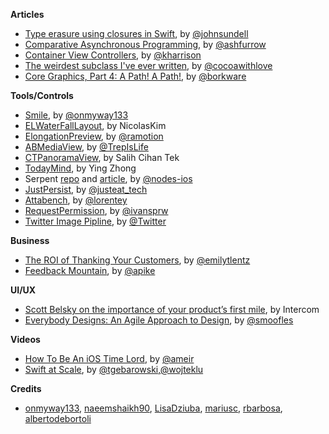 
**Articles**

* [Type erasure using closures in Swift](https://medium.com/@johnsundell/type-erasure-using-closures-in-swift-1e6125231f8), by [@johnsundell](https://twitter.com/johnsundell)
* [Comparative Asynchronous Programming](https://ashfurrow.com/blog/comparative-asynchronous-programming/), by [@ashfurrow](https://twitter.com/ashfurrow)
* [Container View Controllers](https://useyourloaf.com/blog/container-view-controllers/), by [@kharrison](https://twitter.com/kharrison)
* [The weirdest subclass I've ever written](https://www.cocoawithlove.com/blog/protocols-versus-subclasses.html), by [@cocoawithlove](https://twitter.com/cocoawithlove)
* [Core Graphics, Part 4: A Path! A Path!](https://www.bignerdranch.com/blog/core-graphics-part-4-a-path-a-path/), by [@borkware](https://twitter.com/borkware)

**Tools/Controls**

* [Smile](https://github.com/onmyway133/Smile), by [@onmyway133](https://twitter.com/onmyway133)
* [ELWaterFallLayout](https://github.com/NicolasKim/ELWaterFallLayout), by NicolasKim
* [ElongationPreview](https://github.com/ramotion/elongation-preview), by [@ramotion](https://twitter.com/ramotion)
* [ABMediaView](https://github.com/andrewboryk/ABMediaView), by [@TrepIsLife](https://twitter.com/TrepIsLife)
* [CTPanoramaView](https://github.com/scihant/CTPanoramaView), by Salih Cihan Tek
* [TodayMind](https://github.com/cyanzhong/TodayMind), by Ying Zhong
* Serpent [repo](https://github.com/nodes-ios/Serpent) and [article](https://engineering.nodesagency.com/articles/iOS/Serpent-more-than-just-another-JSON-mapping-framework/), by [@nodes-ios](https://github.com/nodes-ios)
* [JustPersist](https://github.com/justeat/JustPersist), by [@justeat_tech](https://twitter.com/justeat_tech)
* [Attabench](https://github.com/lorentey/Attabench), by [@lorentey](https://twitter.com/lorentey)
* [RequestPermission](https://github.com/IvanVorobei/RequestPermission), by [@ivansprw](https://twitter.com/ivansprw)
* [Twitter Image Pipline](https://github.com/twitter/ios-twitter-image-pipeline), by [@Twitter](https://twitter.com/twitter)

**Business**

* [The ROI of Thanking Your Customers](https://www.helpscout.net/blog/roi-of-thanking-customers/), by [@emilytlentz](https://www.helpscout.net/blog/roi-of-thanking-customers/)
* [Feedback Mountain](http://www.allenpike.com/2017/feedback-mountain/), by [@apike](https://twitter.com/apike)

**UI/UX**

* [Scott Belsky on the importance of your product’s first mile](https://blog.intercom.com/scott-belsky-behance-benchmark/), by Intercom
* [Everybody Designs: An Agile Approach to Design](https://pspdfkit.com/blog/2017/everybody-designs/), by [@smoofles](https://twitter.com/smoofles)


**Videos**

* [How To Be An iOS Time Lord](https://cocoaheads.tv/how-to-be-an-ios-time-lord-by-ameir-al-zoubi/), by [@ameir](https://twitter.com/ameir)
* [Swift at Scale](https://realm.io/news/swift-at-scale/), by [@tgebarowski](https://twitter.com/tgebarowski),[@wojteklu](https://twitter.com/wojteklu)

**Credits**

* [onmyway133](https://github.com/onmyway133), [naeemshaikh90](https://github.com/naeemshaikh90), [LisaDziuba](https://github.com/lisadziuba), [mariusc](https://github.com/mariusc), [rbarbosa](https://github.com/rbarbosa), [albertodebortoli](https://github.com/albertodebortoli)
